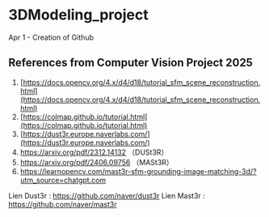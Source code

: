 # 3DModeling_project

Apr 1 - Creation of Github

## References from Computer Vision Project 2025

1. [https://docs.opencv.org/4.x/d4/d18/tutorial_sfm_scene_reconstruction.html](https://docs.opencv.org/4.x/d4/d18/tutorial_sfm_scene_reconstruction.html)
2. [https://colmap.github.io/tutorial.html](https://colmap.github.io/tutorial.html)
3. [https://dust3r.europe.naverlabs.com/](https://dust3r.europe.naverlabs.com/)
4. https://arxiv.org/pdf/2312.14132 （DUSt3R）
5. https://arxiv.org/pdf/2406.09756 （MASt3R）
6. https://learnopencv.com/mast3r-sfm-grounding-image-matching-3d/?utm_source=chatgpt.com

Lien Dust3r : https://github.com/naver/dust3r
Lien Mast3r : https://github.com/naver/mast3r
